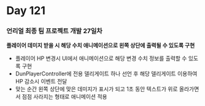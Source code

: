 # Day 121

### 언리얼 최종 팀 프로젝트 개발 27일차

**플레이어 데미지 받을 시 해당 수치 애니메이션으로 왼쪽 상단에 출력될 수 있도록 구현**

- 플레이어 HP 변경시 UI에서 애니메이션으로 해당 변경 수치 정보를 출력할 수 있도록 구현
- DunPlayerController에 전용 델리게이트 하나 선언 후 해당 델리게이트 이용하여 HP 감소시 이벤트 전달
- 맞는 순간 왼쪽 상단에 맞은 데미지가 표시가 되고 1초 동안 텍스트가 위로 올라가면서 점점 사라지는 형태로 애니메이션 적용

